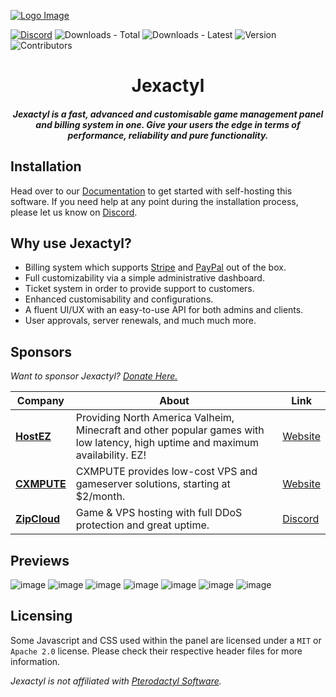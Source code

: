 [![Logo Image](.github/Banner.jpg)](https://jexactyl.com)

[![Discord](https://img.shields.io/discord/922284031129825280?style=for-the-badge)](https://discord.com/invite/qttGR4Z5Pk)
![Downloads - Total](https://img.shields.io/github/downloads/jexactyl/jexactyl/total?style=for-the-badge)
![Downloads - Latest](https://img.shields.io/github/downloads/jexactyl/jexactyl/latest/total?style=for-the-badge)
![Version](https://img.shields.io/github/v/release/jexactyl/jexactyl?style=for-the-badge)
![Contributors](https://img.shields.io/github/contributors-anon/jexactyl/jexactyl?style=for-the-badge)

<h1 align="center">Jexactyl</h1>
<h5 align="center">
    <strong>
        Jexactyl is a fast, advanced and customisable game management panel and billing system in one.
        Give your users the edge in terms of performance, reliability and pure functionality.
    </strong>
</h5>

## Installation
Head over to our [Documentation](https://docs.jexactyl.com) to get started with self-hosting this software.
If you need help at any point during the installation process, please let us know on [Discord](https://discord.com/invite/qttGR4Z5Pk).

## Why use Jexactyl?
* Billing system which supports [Stripe](https://stripe.com) and [PayPal](https://paypal.com) out of the box.
* Full customizability via a simple administrative dashboard.
* Ticket system in order to provide support to customers.
* Enhanced customisability and configurations.
* A fluent UI/UX with an easy-to-use API for both admins and clients.
* User approvals, server renewals, and much much more.

## Sponsors
*Want to sponsor Jexactyl? [Donate Here.](https://donate.stripe.com/6oE02Zftd9cC34IbIS)*

| Company | About | Link |
| ------- | ----- | ------- |
| [**HostEZ**](https://hostez.io) | Providing North America Valheim, Minecraft and other popular games with low latency, high uptime and maximum availability. EZ! | [Website](https://hostez.io) |
| [**CXMPUTE**](https://cxmpute.com) | CXMPUTE provides low-cost VPS and gameserver solutions, starting at $2/month. | [Website](https://cxmpute.com) |
| [**ZipCloud**](https://discord.gg/f4rbEmYAXb) | Game & VPS hosting with full DDoS protection and great uptime. | [Discord](https://discord.gg/f4rbEmYAXb) |

## Previews
![image](https://user-images.githubusercontent.com/72230943/201116518-af5e3291-74f7-433a-b035-6d80e8c7e8f8.png)
![image](https://user-images.githubusercontent.com/72230943/201116580-ae864e7c-aac7-4766-ab9c-c6cb97d0b015.png)
![image](https://user-images.githubusercontent.com/72230943/201116688-b53d721e-c30f-424e-8a53-025f313ec98f.png)
![image](https://user-images.githubusercontent.com/72230943/201116840-92c00c15-5717-4121-83cd-69397f9bacba.png)
![image](https://user-images.githubusercontent.com/72230943/201116914-8b1c8867-c462-4b25-ae47-803b2e4ea39c.png)
![image](https://user-images.githubusercontent.com/72230943/201116959-a626e6fc-18a9-4c06-869e-2f13b37b8457.png)
![image](https://user-images.githubusercontent.com/72230943/201117028-3db8aa2e-b14b-4679-9f2c-c5afb208767c.png)


## Licensing
Some Javascript and CSS used within the panel are licensed under a `MIT` or `Apache 2.0` license. Please check their
respective header files for more information.

*Jexactyl is not affiliated with [Pterodactyl Software](https://pterodactyl.io).*
